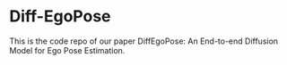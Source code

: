 # Diff-EgoPose
This is the code repo of our paper DiffEgoPose: An End-to-end Diffusion Model for Ego Pose Estimation.
